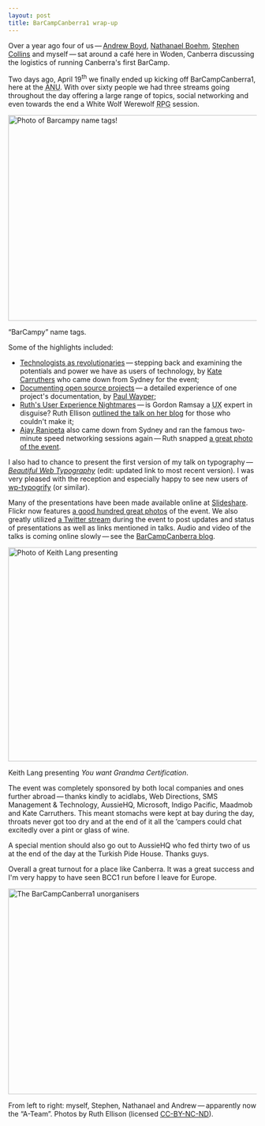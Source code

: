 ```yaml
---
layout: post
title: BarCampCanberra1 wrap-up
---
```

Over a year ago four of us&thinsp;&mdash;&thinsp;<a href="http://onblogging.com.au/">Andrew Boyd</a>, <a href="">Nathanael Boehm</a>, <a href="http://www.acidlabs.org/">Stephen Collins</a> and myself&thinsp;&mdash;&thinsp;sat around a caf&eacute; here in Woden, Canberra discussing the logistics of running Canberra's first BarCamp.

Two days ago, April 19<sup>th</sup> we finally ended up kicking off BarCampCanberra1, here at the <acronym title="Australian National University">ANU</acronym>. With over sixty people we had three streams going throughout the day offering a large range of topics, social networking and even towards the end a White Wolf Werewolf <acronym title="Role Playing Game">RPG</acronym> session.

<img src="/files/images/barcampy-name-tags.jpg" alt="Photo of Barcampy name tags!" title="BarCampy name tags" width="624" height="416" />
<p class="caption">&ldquo;BarCampy&rdquo; name tags.</p>

Some of the highlights included:

* [Technologists as revolutionaries](http://www.slideshare.net/carruthk/barcampcanberra-technologists-as-revolutionaries/ "Slideshare: Technologists as revolutionaries")&thinsp;&mdash;&thinsp;stepping back and examining the potentials and power we have as users of technology, by <a href="http://carruthk.blogspot.com/" title="Kate Carruthers&rsquo; website">Kate Carruthers</a> who came down from Sydney for the event;
* [Documenting open source projects](http://www.slideshare.net/PaulWay/barcampcanberra1-documenting-open-source-projects/ "Slideshare: Documenting open source projects")&thinsp;&mdash;&thinsp;a detailed experience of one project's documentation, by <a href="http://mabula.net/">Paul Wayper</a>;
* [Ruth's User Experience Nightmares](http://www.slideshare.net/RuthEllison/ruths-user-experience-nightmares/ "Slideshare: Ruth's User Experience Nightmares")&thinsp;&mdash;&thinsp;is Gordon Ramsay a <acronym title="User eXperience">UX</acronym> expert in disguise? Ruth Ellison <a href="http://www.ruthellison.com/2008/04/20/gordon-ramsay-a-guerrilla-ux-consultant/">outlined the talk on her blog</a> for those who couldn't make it;
* [Ajay Ranipeta](http://www.aggregatedsolutions.com/ "Ajay Ranipeta's website") also came down from Sydney and ran the famous two-minute speed networking sessions again&thinsp;&mdash;&thinsp;Ruth snapped <a href="http://www.flickr.com/photos/laruth/2427031603/">a great photo of the event</a>.

I also had to chance to present the first version of my talk on typography&thinsp;&mdash;&thinsp;<a href="http://www.slideshare.net/klepas/beautiful-web-typography-5" title="Slideshare: Beautiful Web Typography"><em>Beautiful Web Typography</em></a> (edit: updated link to most recent version). I was very pleased with the reception and especially happy to see new users of <a href="http://wordpress.org/extend/plugins/wp-typogrify/" title="wp-typogrify plugin for WordPress">wp-typogrify</a> (or similar).

Many of the presentations have been made available online at <a href="http://www.slideshare.net/tag/barcampcanberra" title="Slideshare homepage">Slideshare</a>. Flickr now features <a href="http://www.flickr.com/groups/barcampcanberra/pool/" title="flickr barcampcanberra tag pool">a good hundred great photos</a> of the event. We also greatly utilized <a href="http://twitter.com/barcampcanberra" title="Twitter BarCampCanberra profile">a Twitter stream</a> during the event to post updates and status of presentations as well as links mentioned in talks. Audio and video of the talks is coming online slowly&thinsp;&mdash;&thinsp;see the <a href="http://barcampcanberra.org/blog/podcasts/" title="BarCampCanberra audio">BarCampCanberra blog</a>.

<img src="/files/images/keith-lang-presenting.jpg" alt="Photo of Keith Lang presenting" title="Keith Lang" width="624" height="433" />
<p class="caption">Keith Lang presenting <em>You want Grandma Certification</em>.</p>

The event was completely sponsored by both local companies and ones further abroad&thinsp;&mdash;&thinsp;thanks kindly to acidlabs, Web Directions, SMS Management & Technology, AussieHQ, Microsoft, Indigo Pacific, Maadmob and Kate Carruthers. This meant stomachs were kept at bay during the day, throats never got too dry and at the end of it all the &rsquo;campers could chat excitedly over a pint or glass of wine.

A special mention should also go out to AussieHQ who fed thirty two of us at the end of the day at the Turkish Pide House. Thanks guys.

Overall a great turnout for a place like Canberra. It was a great success and I'm very happy to have seen <abbr>BCC1</abbr> run before I leave for Europe.

<img src="/files/images/barcampcanberra1-unorganisers.jpg" alt="The BarCampCanberra1 unorganisers" title="BarCampCanberra1 unorganisers" width="624" height="416" />
<p class="caption">From left to right: myself, Stephen, Nathanael and Andrew&thinsp;&mdash;&thinsp;apparently now the &ldquo;A-Team&rdquo;. Photos by Ruth Ellison (licensed <a href="http://creativecommons.org/licenses/by-nc-nd/2.0/deed.en" title="Creative Commons Attribution-Noncommercial-No Derivative Works 2.0 Generic"><abbr>CC-BY-NC-ND</abbr></a>).</p>